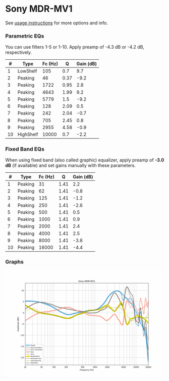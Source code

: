 # Sony MDR-MV1
See [usage instructions](https://github.com/jaakkopasanen/AutoEq#usage) for more options and info.

### Parametric EQs
You can use filters 1-5 or 1-10. Apply preamp of -4.3 dB or -4.2 dB, respectively.

|   # | Type      |   Fc (Hz) |    Q |   Gain (dB) |
|-----|-----------|-----------|------|-------------|
|   1 | LowShelf  |       105 | 0.7  |         9.7 |
|   2 | Peaking   |        46 | 0.37 |        -9.2 |
|   3 | Peaking   |      1722 | 0.95 |         2.8 |
|   4 | Peaking   |      4643 | 1.99 |         9.2 |
|   5 | Peaking   |      5779 | 1.5  |        -9.2 |
|   6 | Peaking   |       128 | 2.09 |         0.5 |
|   7 | Peaking   |       242 | 2.04 |        -0.7 |
|   8 | Peaking   |       705 | 2.45 |         0.8 |
|   9 | Peaking   |      2955 | 4.58 |        -0.9 |
|  10 | HighShelf |     10000 | 0.7  |        -2.2 |

### Fixed Band EQs
When using fixed band (also called graphic) equalizer, apply preamp of **-3.0 dB** (if available) and set gains manually with these parameters.

|   # | Type    |   Fc (Hz) |    Q |   Gain (dB) |
|-----|---------|-----------|------|-------------|
|   1 | Peaking |        31 | 1.41 |         2.2 |
|   2 | Peaking |        62 | 1.41 |        -0.8 |
|   3 | Peaking |       125 | 1.41 |        -1.2 |
|   4 | Peaking |       250 | 1.41 |        -2.6 |
|   5 | Peaking |       500 | 1.41 |         0.5 |
|   6 | Peaking |      1000 | 1.41 |         0.9 |
|   7 | Peaking |      2000 | 1.41 |         2.4 |
|   8 | Peaking |      4000 | 1.41 |         2.5 |
|   9 | Peaking |      8000 | 1.41 |        -3.8 |
|  10 | Peaking |     16000 | 1.41 |        -4.4 |

### Graphs
![](./Sony%20MDR-MV1.png)
